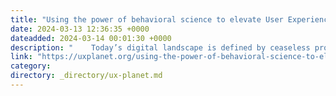 ```yaml
---
title: "Using the power of behavioral science to elevate User Experience (UX) design."
date: 2024-03-13 12:36:35 +0000
dateadded: 2024-03-14 00:01:30 +0000
description: "    Today’s digital landscape­ is defined by cease­less progress and an abundance of options.  Continue reading on UX Planet »  "
link: "https://uxplanet.org/using-the-power-of-behavioral-science-to-elevate-user-experience-ux-design-2cb312fb6429?source=rss----819cc2aaeee0---4"
category:
directory: _directory/ux-planet.md
---
```


